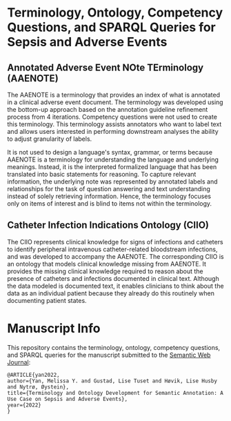 # Terminology, Ontology, Competency Questions, and SPARQL Queries for Sepsis and Adverse Events


## Annotated Adverse Event NOte TErminology (AAENOTE)

The AAENOTE is a terminology that provides an index of what is annotated in a clinical adverse event document. The terminology was developed using the bottom-up approach based on the annotation guideline refinement process from 4 iterations. Competency questions were not used to create this terminology. This terminology assists annotators who want to label text and allows users interested in performing downstream analyses the ability to adjust granularity of labels.

It is not used to design a language's syntax, grammar, or terms because AAENOTE is a terminology for understanding the language and underlying meanings.  Instead, it is the interpreted formalized language that has been translated into basic statements for reasoning.  To capture relevant information, the underlying note was represented by annotated labels and relationships for the task of question answering and text understanding instead of solely retrieving information. Hence, the terminology focuses only on items of interest and is blind to items not within the terminology.


## Catheter Infection Indications Ontology (CIIO)

The CIIO represents clinical knowledge for signs of infections and catheters to identify peripheral intravenous catheter-related bloodstream infections, and was developed to accompany the AAENOTE.  The corresponding CIIO is an ontology that models clinical knowledge missing from AAENOTE.  It provides the missing clinical knowledge required to reason about the presence of catheters and infections documented in clinical text.  Although the data modeled is documented text, it enables clinicians to think about the data as an individual patient because they already do this routinely when documenting patient states. 


# Manuscript Info

This repository contains the terminology, ontology, competency questions, and SPARQL queries for the manuscript submitted to the [Semantic Web Journal](http://www.semantic-web-journal.net/):
```
@ARTICLE{yan2022,
author={Yan, Melissa Y. and Gustad, Lise Tuset and Høvik, Lise Husby and Nytrø, Øystein},
title={Terminology and Ontology Development for Semantic Annotation: A Use Case on Sepsis and Adverse Events},
year={2022}
}
```